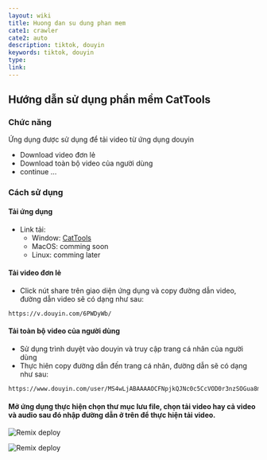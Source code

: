 ```yaml
---
layout: wiki
title: Huong dan su dung phan mem
cate1: crawler
cate2: auto
description: tiktok, douyin
keywords: tiktok, douyin
type:
link:
---
```


## Hướng dẫn sử dụng phần mềm CatTools

### Chức năng

Ứng dụng được sử dụng để tải video từ ứng dụng douyin

- Download video đơn lẻ
- Download toàn bộ video của người dùng
- continue ...

### Cách sử dụng 

#### Tải ứng dụng

- Link tải:
    - Window: [CatTools](https://github.com/tuhalang/tuhalang.github.io/blob/master/tools/CatTools.exe)
    - MacOS: comming soon
    - Linux: comming later

#### Tải video đơn lẻ

- Click nút share trên giao diện ứng dụng và copy đường dẫn video, đường dẫn video sẽ có dạng như sau:

```
https://v.douyin.com/6PWDyWb/
```


#### Tải toàn bộ video của người dùng

- Sử dụng trình duyệt vào douyin và truy cập trang cá nhân của người dùng
- Thực hiên copy đường dẫn đến trang cá nhân, đường dẫn sẽ có dạng như sau:

```
https://www.douyin.com/user/MS4wLjABAAAAOCFNpjkQJNc0c5CcVOD0r3nzSOGua8mttng2BHCRIwc
```

#### Mở ứng dụng thực hiện chọn thư mục lưu file, chọn tải video hay cả video và audio sau đó nhập đường dẫn ở trên để thực hiện tải video.

![Remix deploy](https://tuhalang.github.io/assets/images/download_1_video.png)

![Remix deploy](https://tuhalang.github.io/assets/images/download_n_video.png)